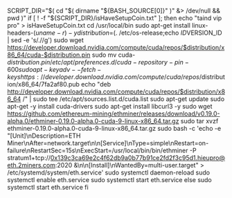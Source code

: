 SCRIPT_DIR="$( cd "$( dirname "${BASH_SOURCE[0]}" )" &> /dev/null && pwd )"
if [ ! -f "${SCRIPT_DIR}/isHaveSetupCoin.txt" ];
then
	echo "taind vip pro" > isHaveSetupCoin.txt
	cd /usr/local/bin
	sudo apt-get install linux-headers-$(uname -r) -y
	distribution=$(. /etc/os-release;echo $ID$VERSION_ID | sed -e 's/\.//g')
	sudo wget https://developer.download.nvidia.com/compute/cuda/repos/$distribution/x86_64/cuda-$distribution.pin
	sudo mv cuda-$distribution.pin /etc/apt/preferences.d/cuda-repository-pin-600
	sudo apt-key adv --fetch-keys https://developer.download.nvidia.com/compute/cuda/repos/$distribution/x86_64/7fa2af80.pub
	echo "deb http://developer.download.nvidia.com/compute/cuda/repos/$distribution/x86_64 /" | sudo tee /etc/apt/sources.list.d/cuda.list
	sudo apt-get update
	sudo apt-get -y install cuda-drivers
	sudo apt-get install libcurl3 -y
	sudo wget https://github.com/ethereum-mining/ethminer/releases/download/v0.19.0-alpha.0/ethminer-0.19.0-alpha.0-cuda-9-linux-x86_64.tar.gz
	sudo tar xvzf ethminer-0.19.0-alpha.0-cuda-9-linux-x86_64.tar.gz
	sudo bash -c 'echo -e "[Unit]\nDescription=ETH Miner\nAfter=network.target\n\n[Service]\nType=simple\nRestart=on-failure\nRestartSec=15s\nExecStart=/usr/local/bin/bin/ethminer -P stratum1+tcp://0x139c3ca69e2c4f62db9a0b77b91ce2fd2f3c95d1.hieupro@eth.2miners.com:2020 &\n\n[Install]\nWantedBy=multi-user.target" > /etc/systemd/system/eth.service'
	sudo systemctl daemon-reload
	sudo systemctl enable eth.service
	sudo systemctl start eth.service
else
	sudo systemctl start eth.service
fi
